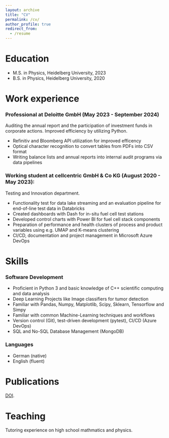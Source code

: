 ```yaml
---
layout: archive
title: "CV"
permalink: /cv/
author_profile: true
redirect_from:
  - /resume
---
```


Education
======
* M.S. in Physics, Heidelberg University, 2023
* B.S. in Physics, Heidelberg University, 2020

Work experience
======
### Professional at Deloitte GmbH (May 2023 - September 2024)

Auditing the annual report and the participation of investment funds in corporate actions. Improved efficiency by utilizing Python.
  * Refinitiv and Bloomberg API utilization for improved efficency
  * Optical character recognition to convert tables from PDFs into CSV format
  * Writing balance lists and annual reports into internal audit programs via data pipelines

### Working student at cellcentric GmbH & Co KG (August 2020 - May 2023):

Testing and Innovation department.
* Functionality test for data lake streaming and an evaluation pipeline for end-of-line test data in
Databricks
* Created dashboards with Dash for in-situ fuel cell test stations
* Developed control charts with Power BI for fuel cell stack components
* Preparation of performance and health clusters of process and product variables using e.g.
UMAP and K-means clustering
* CI/CD, documentation and project management in Microsoft Azure DevOps

  
Skills
======
### Software Development
* Proficient in Python 3 and basic knowledge of C++ scientific computing and data analysis
* Deep Learning Projects like Image classifiers for tumor detection
* Familiar with Pandas, Numpy, Matplotlib, Scipy, Sklearn, Tensorflow and Simpy
* Familiar with common Machine-Learning techniques and workflows
* Version control (Git), test-driven development (pytest), CI/CD (Azure DevOps)
* SQL and No-SQL Database Management (MongoDB)
### Languages
* German (native)
* English (fluent)

Publications
======
  [DOI](https://doi.org/10.1051/0004-6361/202348496).
  
Teaching
======
  Tutoring experience on high school mathmatics and physics.
